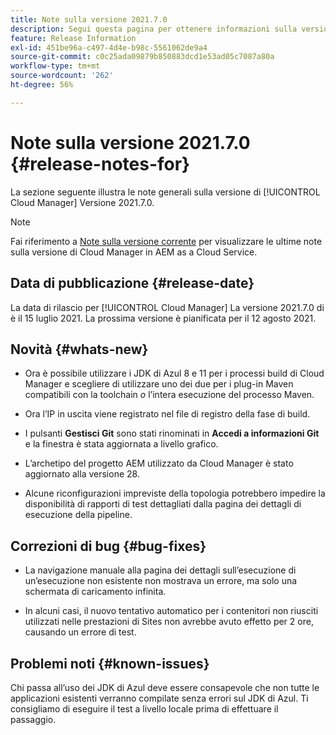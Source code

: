 ```yaml
---
title: Note sulla versione 2021.7.0
description: Segui questa pagina per ottenere informazioni sulla versione 2021.7.0 di Cloud Manager
feature: Release Information
exl-id: 451be96a-c497-4d4e-b98c-5561062de9a4
source-git-commit: c0c25ada09879b850883dcd1e53ad05c7087a80a
workflow-type: tm+mt
source-wordcount: '262'
ht-degree: 56%

---
```


# Note sulla versione 2021.7.0 {#release-notes-for}

La sezione seguente illustra le note generali sulla versione di [!UICONTROL Cloud Manager] Versione 2021.7.0.

>[!NOTE]
>Fai riferimento a [Note sulla versione corrente](https://experienceleague.adobe.com/docs/experience-manager-cloud-service/onboarding/getting-access/release-notes-cloud-manager/release-notes-cm-current.html?lang=en#getting-access) per visualizzare le ultime note sulla versione di Cloud Manager in AEM as a Cloud Service.

## Data di pubblicazione {#release-date}

La data di rilascio per [!UICONTROL Cloud Manager] La versione 2021.7.0 di è il 15 luglio 2021.
La prossima versione è pianificata per il 12 agosto 2021.

## Novità {#whats-new}

* Ora è possibile utilizzare i JDK di Azul 8 e 11 per i processi build di Cloud Manager e scegliere di utilizzare uno dei due per i plug-in Maven compatibili con la toolchain *o* l’intera esecuzione del processo Maven.

* Ora l’IP in uscita viene registrato nel file di registro della fase di build.

* I pulsanti **Gestisci Git** sono stati rinominati in **Accedi a informazioni Git** e la finestra è stata aggiornata a livello grafico.

* L’archetipo del progetto AEM utilizzato da Cloud Manager è stato aggiornato alla versione 28.

* Alcune riconfigurazioni impreviste della topologia potrebbero impedire la disponibilità di rapporti di test dettagliati dalla pagina dei dettagli di esecuzione della pipeline.

## Correzioni di bug {#bug-fixes}

* La navigazione manuale alla pagina dei dettagli sull’esecuzione di un’esecuzione non esistente non mostrava un errore, ma solo una schermata di caricamento infinita.

* In alcuni casi, il nuovo tentativo automatico per i contenitori non riusciti utilizzati nelle prestazioni di Sites non avrebbe avuto effetto per 2 ore, causando un errore di test.

## Problemi noti {#known-issues}

Chi passa all’uso dei JDK di Azul deve essere consapevole che non tutte le applicazioni esistenti verranno compilate senza errori sul JDK di Azul. Ti consigliamo di eseguire il test a livello locale prima di effettuare il passaggio.
